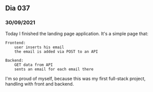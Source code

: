 ## Dia 037

### 30/09/2021

Today I finished the landing page application. It's a simple page that:

    Frontend:
        user inserts his email
        the email is added via POST to an API

    Backend:
        GET data from API
        sents an email for each email there

I'm so proud of myself, because this was my first full-stack project, handling with front and backend.
